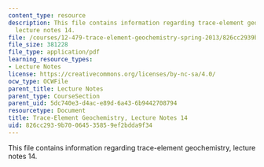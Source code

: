 ```yaml
---
content_type: resource
description: This file contains information regarding trace-element geochemistry,
  lecture notes 14.
file: /courses/12-479-trace-element-geochemistry-spring-2013/826cc2939b70064535859ef2bdda9f34_MIT12_479S13_lec14.pdf
file_size: 381228
file_type: application/pdf
learning_resource_types:
- Lecture Notes
license: https://creativecommons.org/licenses/by-nc-sa/4.0/
ocw_type: OCWFile
parent_title: Lecture Notes
parent_type: CourseSection
parent_uid: 5dc740e3-d4ac-e89d-6a43-6b9442708794
resourcetype: Document
title: Trace-Element Geochemistry, Lecture Notes 14
uid: 826cc293-9b70-0645-3585-9ef2bdda9f34
---
```

This file contains information regarding trace-element geochemistry, lecture notes 14.